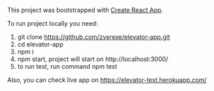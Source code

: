 
This project was bootstrapped with [Create React App](https://github.com/facebook/create-react-app).

To run project locally you need:
1) git clone https://github.com/zverexe/elevator-app.git
2) cd elevator-app
3) npm i
4) npm start, project will start on http://localhost:3000/
5) to run test, run command npm test

Also, you can check live app on https://elevator-test.herokuapp.com/
